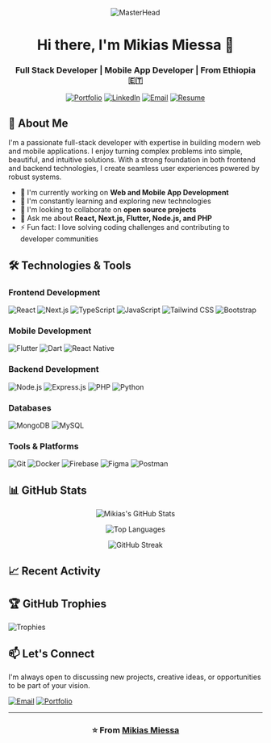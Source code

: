 <div align="center">

![MasterHead](https://user-images.githubusercontent.com/74038190/241765440-80728820-e06b-4f96-9c9e-9df46f0cc0a5.gif)

# Hi there, I'm Mikias Miessa 👋

### Full Stack Developer | Mobile App Developer | From Ethiopia 🇪🇹

[![Portfolio](https://img.shields.io/badge/Portfolio-%23000000.svg?style=for-the-badge&logo=firefox&logoColor=#FF7139)](https://mikiasmiessa.netlify.app/)
[![LinkedIn](https://img.shields.io/badge/linkedin-%230077B5.svg?style=for-the-badge&logo=linkedin&logoColor=white)](https://linkedin.com/in/mikias-miessa)
[![Email](https://img.shields.io/badge/Email-D14836?style=for-the-badge&logo=gmail&logoColor=white)](mailto:mikiasmiessa@gmail.com)
[![Resume](https://img.shields.io/badge/Resume-4285F4?style=for-the-badge&logo=googledrive&logoColor=white)](https://flowcv.com/resume/fh5tl42jsp)

</div>

## 🚀 About Me

I'm a passionate full-stack developer with expertise in building modern web and mobile applications. I enjoy turning complex problems into simple, beautiful, and intuitive solutions. With a strong foundation in both frontend and backend technologies, I create seamless user experiences powered by robust systems.

- 🔭 I'm currently working on **Web and Mobile App Development**
- 🌱 I'm constantly learning and exploring new technologies
- 👯 I'm looking to collaborate on **open source projects**
- 💬 Ask me about **React, Next.js, Flutter, Node.js, and PHP**
- ⚡ Fun fact: I love solving coding challenges and contributing to developer communities

## 🛠️ Technologies & Tools

### Frontend Development
![React](https://img.shields.io/badge/React-20232A?style=for-the-badge&logo=react&logoColor=61DAFB)
![Next.js](https://img.shields.io/badge/Next.js-000000?style=for-the-badge&logo=nextdotjs&logoColor=white)
![TypeScript](https://img.shields.io/badge/TypeScript-007ACC?style=for-the-badge&logo=typescript&logoColor=white)
![JavaScript](https://img.shields.io/badge/JavaScript-F7DF1E?style=for-the-badge&logo=javascript&logoColor=black)
![Tailwind CSS](https://img.shields.io/badge/Tailwind_CSS-38B2AC?style=for-the-badge&logo=tailwind-css&logoColor=white)
![Bootstrap](https://img.shields.io/badge/Bootstrap-563D7C?style=for-the-badge&logo=bootstrap&logoColor=white)

### Mobile Development
![Flutter](https://img.shields.io/badge/Flutter-02569B?style=for-the-badge&logo=flutter&logoColor=white)
![Dart](https://img.shields.io/badge/Dart-0175C2?style=for-the-badge&logo=dart&logoColor=white)
![React Native](https://img.shields.io/badge/React_Native-20232A?style=for-the-badge&logo=react&logoColor=61DAFB)

### Backend Development
![Node.js](https://img.shields.io/badge/Node.js-339933?style=for-the-badge&logo=nodedotjs&logoColor=white)
![Express.js](https://img.shields.io/badge/Express.js-000000?style=for-the-badge&logo=express&logoColor=white)
![PHP](https://img.shields.io/badge/PHP-777BB4?style=for-the-badge&logo=php&logoColor=white)
![Python](https://img.shields.io/badge/Python-3776AB?style=for-the-badge&logo=python&logoColor=white)

### Databases
![MongoDB](https://img.shields.io/badge/MongoDB-4EA94B?style=for-the-badge&logo=mongodb&logoColor=white)
![MySQL](https://img.shields.io/badge/MySQL-4479A1?style=for-the-badge&logo=mysql&logoColor=white)

### Tools & Platforms
![Git](https://img.shields.io/badge/Git-F05032?style=for-the-badge&logo=git&logoColor=white)
![Docker](https://img.shields.io/badge/Docker-2496ED?style=for-the-badge&logo=docker&logoColor=white)
![Firebase](https://img.shields.io/badge/Firebase-FFCA28?style=for-the-badge&logo=firebase&logoColor=black)
![Figma](https://img.shields.io/badge/Figma-F24E1E?style=for-the-badge&logo=figma&logoColor=white)
![Postman](https://img.shields.io/badge/Postman-FF6C37?style=for-the-badge&logo=postman&logoColor=white)

## 📊 GitHub Stats

<div align="center">
  
![Mikias's GitHub Stats](https://github-readme-stats.vercel.app/api?username=mikias-miessa&show_icons=true&theme=radical&hide_border=true&count_private=true)
  
![Top Languages](https://github-readme-stats.vercel.app/api/top-langs/?username=mikias-miessa&layout=compact&theme=radical&hide_border=true)
  
![GitHub Streak](https://github-readme-streak-stats.herokuapp.com/?user=mikias-miessa&theme=radical&hide_border=true)

</div>

## 📈 Recent Activity

<!--START_SECTION:activity-->
<!--END_SECTION:activity-->

## 🏆 GitHub Trophies

![Trophies](https://github-profile-trophy.vercel.app/?username=mikias-miessa&theme=radical&no-frame=true&row=1&column=7)

## 📫 Let's Connect

I'm always open to discussing new projects, creative ideas, or opportunities to be part of your vision.

<!--[![LinkedIn](https://img.shields.io/badge/LinkedIn-0077B5?style=for-the-badge&logo=linkedin&logoColor=white)](https://linkedin.com/in/mikias-miessa)-->
[![Email](https://img.shields.io/badge/Gmail-D14836?style=for-the-badge&logo=gmail&logoColor=white)](mailto:mikiasmiessa@gmail.com)
[![Portfolio](https://img.shields.io/badge/Portfolio-%23000000.svg?style=for-the-badge&logo=firefox&logoColor=#FF7139)](https://mikiasmiessa.netlify.app/)

---

<div align="center">

### ⭐️ From [Mikias Miessa](https://github.com/mikias-miessa)

</div>
